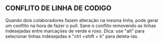 ## CONFLITO DE LINHA DE CODIGO
Quando dois colaboradores fazem alteração na mesma linha, pode gerar um conflito na hora de fazer o pull. Sane o conflito removendo as linhas indesejadas entre marcações de verde e roxo.
Dica: use "alt" para selecionar linhas indesejadas e "ctrl +shift + k" para deleta-las.

##
